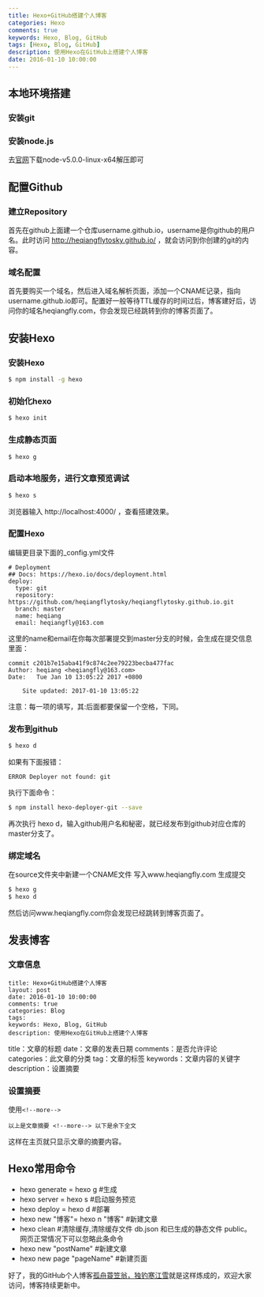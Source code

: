 ```yaml
---
title: Hexo+GitHub搭建个人博客
categories: Hexo
comments: true
keywords: Hexo, Blog, GitHub
tags: [Hexo, Blog, GitHub]
description: 使用Hexo在GitHub上搭建个人博客
date: 2016-01-10 10:00:00
---
```

## 本地环境搭建
### 安装git
### 安装node.js
去[官网](https://nodejs.org/en/download/)下载node-v5.0.0-linux-x64解压即可
<!-- more -->

## 配置Github
### 建立Repository
首先在github上面建一个仓库username.github.io，username是你github的用户名。此时访问 http://heqiangflytosky.github.io/ ，就会访问到你创建的git的内容。
### 域名配置
首先要购买一个域名，然后进入域名解析页面，添加一个CNAME记录，指向username.github.io即可。配置好一般等待TTL缓存的时间过后，博客建好后，访问你的域名heqiangfly.com，你会发现已经跳转到你的博客页面了。

## 安装Hexo
### 安装Hexo
``` bash
$ npm install -g hexo
```
### 初始化hexo
``` bash
$ hexo init
```
### 生成静态页面
``` bash
$ hexo g
```
### 启动本地服务，进行文章预览调试
``` bash
$ hexo s
```
浏览器输入 http://localhost:4000/ ，查看搭建效果。
### 配置Hexo
编辑更目录下面的_config.yml文件
```
# Deployment
## Docs: https://hexo.io/docs/deployment.html
deploy:
  type: git
  repository: https://github.com/heqiangflytosky/heqiangflytosky.github.io.git
  branch: master
  name: heqiang
  email: heqiangfly@163.com
```
这里的name和email在你每次部署提交到master分支的时候，会生成在提交信息里面：
```
commit c201b7e15aba41f9c874c2ee79223becba477fac
Author: heqiang <heqiangfly@163.com>
Date:   Tue Jan 10 13:05:22 2017 +0800

    Site updated: 2017-01-10 13:05:22

```
注意：每一项的填写，其:后面都要保留一个空格，下同。
### 发布到github
``` bash
$ hexo d
```
如果有下面报错：
```
ERROR Deployer not found: git
```
执行下面命令：
``` bash
$ npm install hexo-deployer-git --save
```
再次执行 hexo d，输入github用户名和秘密，就已经发布到github对应仓库的master分支了。
### 绑定域名
在source文件夹中新建一个CNAME文件
写入www.heqiangfly.com
生成提交
``` bash
$ hexo g
$ hexo d
```
然后访问www.heqiangfly.com你会发现已经跳转到博客页面了。
## 发表博客
### 文章信息
```
title: Hexo+GitHub搭建个人博客
layout: post
date: 2016-01-10 10:00:00
comments: true
categories: Blog
tags: 
keywords: Hexo, Blog, GitHub
description: 使用Hexo在GitHub上搭建个人博客
```
title：文章的标题
date：文章的发表日期
comments：是否允许评论
categories：此文章的分类
tag：文章的标签
keywords：文章内容的关键字
description：设置摘要
### 设置摘要
使用`<!--more-->`
```
以上是文章摘要 <!--more--> 以下是余下全文
```
这样在主页就只显示文章的摘要内容。
## Hexo常用命令
- hexo generate = hexo g          #生成
- hexo server = hexo s            #启动服务预览
- hexo deploy = hexo d            #部署
- hexo new "博客"= hexo n "博客"   #新建文章
- hexo clean                      #清除缓存,清除缓存文件 db.json 和已生成的静态文件 public。 网页正常情况下可以忽略此条命令
- hexo new "postName"             #新建文章
- hexo new page "pageName"        #新建页面

好了，我的GitHub个人博客[孤舟蓑笠翁，独钓寒江雪](www.heqiangfly.com)就是这样炼成的，欢迎大家访问，博客持续更新中。














